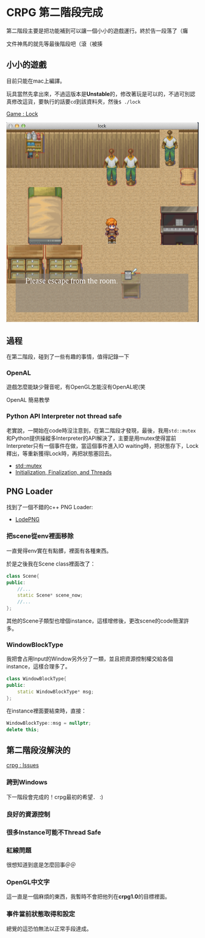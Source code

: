 # CRPG 第二階段完成

第二階段主要是把功能補到可以讓一個小小的遊戲運行。終於告一段落了（癱

文件神馬的就先等最後階段吧（滾（被揍

## 小小的遊戲

目前只能在mac上編譯。

玩具當然先拿出來，不過這版本是**Unstable**的，修改著玩是可以的，不過可別認真修改這貨，要執行的話要`cd`到該資料夾，然後`$ ./lock`

[Game : Lock](https://www.mediafire.com/folder/i9a4ved645ovi/Lock)

![preview.png](preview.png)

## 過程

在第二階段，碰到了一些有趣的事情，值得記錄一下

### OpenAL

遊戲怎麼能缺少聲音呢，有OpenGL怎能沒有OpenAL呢(笑

OpenAL 簡易教學

### Python API Interpreter not thread safe

老實說，一開始在code時沒注意到，在第二階段才發現，最後，我用`std::mutex`和Python提供操縱多Interpreter的API解決了，主要是用mutex使得當前Interpreter只有一個事件在做，當這個事件進入IO waiting時，把狀態存下，Lock釋出，等重新獲得Lock時，再把狀態塞回去。

* [std::mutex](http://en.cppreference.com/w/cpp/thread/mutex)
* [Initialization, Finalization, and Threads](https://docs.python.org/2/c-api/init.html)

## PNG Loader

找到了一個不錯的c++ PNG Loader:

* [LodePNG](http://lodev.org/lodepng/)

### 把scene從env裡面移除

一直覺得env實在有點髒，裡面有各種東西。

於是之後我在Scene class裡面改了：

```cpp
class Scene{
public:
    //...
    static Scene* scene_now;
    //...
};
```

其他的Scene子類型也增個instance，這樣增修後，更改scene的code簡潔許多。

### WindowBlockType

我把會占用Input的Window另外分了一類，並且把資源控制權交給各個instance，這樣合理多了。

```cpp
class WindowBlockType{
public:
    static WindowBlockType* msg;
};
```

在instance裡面要結束時，直接：

```cpp
WindowBlockType::msg = nullptr;
delete this;
```

## 第二階段沒解決的

[crpg : Issues](https://github.com/mudream4869/crpg/issues)

### 跨到Windows

下一階段會完成的！crpg最初的希望． :)

### 良好的資源控制

### 很多Instance可能不**Thread Safe**

### 紅線問題

很想知道到底是怎麼回事＠＠

### OpenGL中文字

這一直是一個麻煩的東西，我暫時不會把他列在**crpg1.0**的目標裡面。

### 事件當前狀態取得和設定

總覺的這恐怕無法以正常手段達成。
